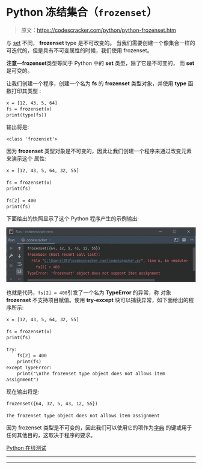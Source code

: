 # Python 冻结集合（`frozenset`）

> 原文：<https://codescracker.com/python/python-frozenset.htm>

与 [set](/python/python-set.htm) 不同， **frozenset** type 是不可改变的。 当我们需要创建一个像集合一样的可迭代的，但是具有不可变属性的时候，我们使用 frozenset。

**注意**—**frozenset**类型等同于 Python 中的 **set** 类型，除了它是不可变的， 而 **set** 是可变的。

让我们创建一个程序，创建一个名为 **fs** 的 **frozenset** 类型对象，并使用 **type** 函数打印其类型 :

```
x = [12, 43, 5, 64]
fs = frozenset(x)
print(type(fs))
```

输出将是:

```
<class 'frozenset'>
```

因为 **frozenset** 类型对象是不可变的，因此让我们创建一个程序来通过改变元素来演示这个 属性:

```
x = [12, 43, 5, 64, 32, 55]

fs = frozenset(x)
print(fs)

fs[2] = 400
print(fs)
```

下面给出的快照显示了这个 Python 程序产生的示例输出:

![Python 冻结集合（`frozenset`）](img/c65df1ee5f239d27654243ba3b6d17ed.png)

也就是代码，`fs[2] = 400`引发了一个名为 **TypeError** 的异常，称 对象 **frozenset** 不支持项目赋值。使用 **try-except** 块可以捕获异常，如下面给出的程序所示:

```
x = [12, 43, 5, 64, 32, 55]

fs = frozenset(x)
print(fs)

try:
    fs[2] = 400
    print(fs)
except TypeError:
    print("\nThe frozenset type object does not allows item assignment")
```

现在输出将是:

```
frozenset({64, 32, 5, 43, 12, 55})

The frozenset type object does not allows item assignment
```

因为 frozenset 类型是不可变的，因此我们可以使用它的项作为[字典](/python/python-dictionary.htm) 的键或用于任何其他目的，这取决于程序的要求。

[Python 在线测试](/exam/showtest.php?subid=10)

* * *

* * *